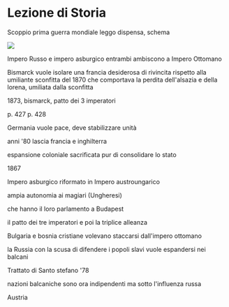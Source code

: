 # Lezione di Storia



Scoppio prima guerra mondiale leggo dispensa, schema


![](https://i.imgur.com/JvOi6x9.jpg)


Impero Russo e impero asburgico entrambi ambiscono a Impero Ottomano

Bismarck vuole isolare una francia desiderosa di rivincita rispetto alla umiliante sconfitta del 1870 che comportava la perdita dell'alsazia e della lorena, umiliata dalla sconfitta


1873, bismarck, patto dei 3 imperatori

p. 427 p. 428

Germania vuole pace, deve stabilizzare unità

anni '80 lascia francia e inghilterra

espansione coloniale sacrificata pur di consolidare lo stato


1867

Impero asburgico riformato in Impero austroungarico


ampia autonomia ai magiari (Ungheresi)

che hanno il loro parlamento a Budapest



il patto dei tre imperatori e poi la triplice alleanza

Bulgaria e bosnia cristiane volevano staccarsi dall'impero ottomano


la Russia con la scusa di difendere i popoli slavi vuole espandersi nei balcani

Trattato di Santo stefano '78

nazioni balcaniche sono ora indipendenti ma sotto l'influenza russa

Austria

<!--stackedit_data:
eyJoaXN0b3J5IjpbMTk0MjY3NzQ3MSwtMTAyMTUzNzcxOCwtOD
E3Mjg1NDM4LC0xNjQ2Njg2NzIyXX0=
-->